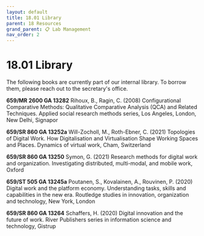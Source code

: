 ```yaml
---
layout: default
title: 18.01 Library
parent: 18 Resources
grand_parent: 📋 Lab Management
nav_order: 2
---
```


# 18.01 Library

The following books are currently part of our internal library. To borrow them, please reach out to the secretary's office.

**659/MR 2600 GA 13282**
Rihoux, B., Ragin, C. (2008)
Configurational Comparative Methods: Qualitative Comparative Analysis (QCA) and Related Techniques. Applied social research methods series, Los Angeles, London, New Delhi, Signapor

**659/SR 860 GA 13252a** 
Will-Zocholl, M., Roth-Ebner, C. (2021)
Topologies of Digital Work. How Digitalisation and Virtualisation Shape Working Spaces and Places. Dynamics of virtual work, Cham, Switzerland

**659/SR 860 GA 13250** 
Symon, G. (2021)
Research methods for digital work and organization. Investigating distributed, multi-modal, and mobile work, Oxford

**659/ST 505 GA 13245a** 
Poutanen, S., Kovalainen, A.,  Rouvinen, P. (2020)
Digital work and the platform economy. Understanding tasks, skills and capabilities in the new era. Routledge studies in innovation, organization and technology, New York, London 

**659/SR 860 GA 13264** 
Schaffers, H. (2020)
Digital innovation and the future of work. River Publishers series in information science and technology, Gistrup
